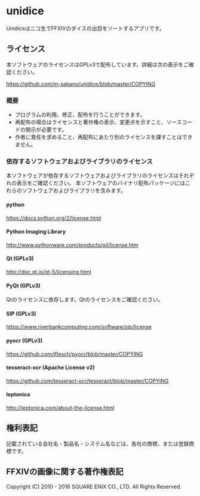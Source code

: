 # unidice
Unidiceはニコ生でFFXIVのダイスの出目をソートするアプリです。

## ライセンス
本ソフトウェアのライセンスはGPLv3で配布しています。詳細は次の表示をご確認ください。

https://github.com/m-sakano/unidice/blob/master/COPYING

### 概要
- プログラムの利用、修正、配布を行うことができます。
- 再配布の場合はライセンスと著作権の表示、変更点を示すこと、ソースコードの開示が必要です。
- 作者に責任を求めること、再配布にあたり別のライセンスを課すことはできません。

### 依存するソフトウェアおよびライブラリのライセンス

本ソフトウェアが依存するソフトウェアおよびライブラリのライセンスはそれぞれの表示をご確認ください。
本ソフトウェアのバイナリ配布パッケージにはこれらのソフトウェアおよびライブラリを含みます。

#### python
https://docs.python.org/2/license.html

#### Python Imaging Library
http://www.pythonware.com/products/pil/license.htm

#### Qt (GPLv3)
http://doc.qt.io/qt-5/licensing.html

#### PyQt (GPLv3)
Qtのライセンスに依存します。Qtのライセンスをご確認ください。

#### SIP (GPLv3)
https://www.riverbankcomputing.com/software/sip/license

#### pyocr (GPLv3)
https://github.com/jflesch/pyocr/blob/master/COPYING

#### tesseract-ocr (Apache License v2)
https://github.com/tesseract-ocr/tesseract/blob/master/COPYING

#### leptonica
http://leptonica.com/about-the-license.html

## 権利表記
記載されている会社名・製品名・システム名などは、各社の商標、または登録商標です。

## FFXIVの画像に関する著作権表記
Copyright (C) 2010 - 2016 SQUARE ENIX CO., LTD. All Rights Reserved.
